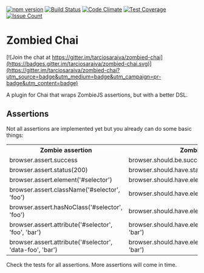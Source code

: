 [![npm version](https://badge.fury.io/js/zombied-chai.svg)](https://badge.fury.io/js/zombied-chai)
[![Build Status](https://travis-ci.org/tarciosaraiva/zombied-chai.svg)](https://travis-ci.org/tarciosaraiva/zombied-chai)
[![Code Climate](https://codeclimate.com/github/tarciosaraiva/zombied-chai/badges/gpa.svg)](https://codeclimate.com/github/tarciosaraiva/zombied-chai)
[![Test Coverage](https://codeclimate.com/github/tarciosaraiva/zombied-chai/badges/coverage.svg)](https://codeclimate.com/github/tarciosaraiva/zombied-chai/coverage)
[![Issue Count](https://codeclimate.com/github/tarciosaraiva/zombied-chai/badges/issue_count.svg)](https://codeclimate.com/github/tarciosaraiva/zombied-chai)

# Zombied Chai

[![Join the chat at https://gitter.im/tarciosaraiva/zombied-chai](https://badges.gitter.im/tarciosaraiva/zombied-chai.svg)](https://gitter.im/tarciosaraiva/zombied-chai?utm_source=badge&utm_medium=badge&utm_campaign=pr-badge&utm_content=badge)

A plugin for Chai that wraps ZombieJS assertions, but with a better DSL.

## Assertions
Not all assertions are implemented yet but you already can do some basic things:

<table>
    <tr>
        <th>Zombie assertion</th>
        <th>Zombied-Chai assertion</th>
    </tr>
    <tr>
        <td>browser.assert.success</td>
        <td>browser.should.be.successful</td>
    </tr>
    <tr>
        <td>browser.assert.status(200)</td>
        <td>browser.should.have.status(200)</td>
    </tr>
    <tr>
        <td>browser.assert.element('#selector')</td>
        <td>browser.should.have.element('#selector')</td>
    </tr>
    <tr>
        <td>browser.assert.className('#selector', 'foo')</td>
        <td>browser.should.have.element('#selector').withClass('foo')</td>
    </tr>
    <tr>
        <td>browser.assert.hasNoClass('#selector', 'foo')</td>
        <td>browser.should.have.element('#selector').withoutClass('foo')</td>
    </tr>
    <tr>
        <td>browser.assert.attribute('#selector', 'foo', 'bar')</td>
        <td>browser.should.have.element('#selector').withAttribute('foo', 'bar')</td>
    </tr>
    <tr>
        <td>browser.assert.attribute('#selector', 'data-foo', 'bar')</td>
        <td>browser.should.have.element('#selector').withData('foo', 'bar')</td>
    </tr>
</table>

Check the tests for all assertions. More assertions will come in time.
